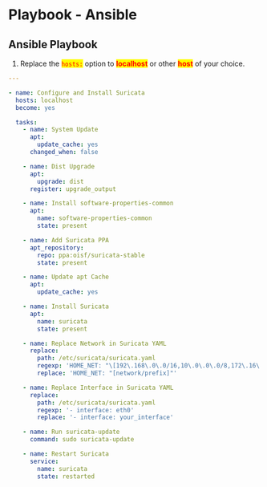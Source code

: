 # Playbook - Ansible

## Ansible Playbook

1. Replace the <mark style="color:red;">`hosts:`</mark> option to <mark style="color:red;">**localhost**</mark> or other <mark style="color:red;">**host**</mark> of your choice.

```yaml
---

- name: Configure and Install Suricata
  hosts: localhost
  become: yes

  tasks:
    - name: System Update
      apt:
        update_cache: yes
      changed_when: false

    - name: Dist Upgrade
      apt:
        upgrade: dist
      register: upgrade_output

    - name: Install software-properties-common
      apt:
        name: software-properties-common
        state: present

    - name: Add Suricata PPA
      apt_repository:
        repo: ppa:oisf/suricata-stable
        state: present

    - name: Update apt Cache
      apt:
        update_cache: yes

    - name: Install Suricata
      apt:
        name: suricata
        state: present

    - name: Replace Network in Suricata YAML
      replace:
        path: /etc/suricata/suricata.yaml
        regexp: 'HOME_NET: "\[192\.168\.0\.0/16,10\.0\.0\.0/8,172\.16\.0\.0/12\]"'
        replace: 'HOME_NET: "[network/prefix]"'

    - name: Replace Interface in Suricata YAML
      replace:
        path: /etc/suricata/suricata.yaml
        regexp: '- interface: eth0'
        replace: '- interface: your_interface'

    - name: Run suricata-update
      command: sudo suricata-update

    - name: Restart Suricata
      service:
        name: suricata
        state: restarted
```
